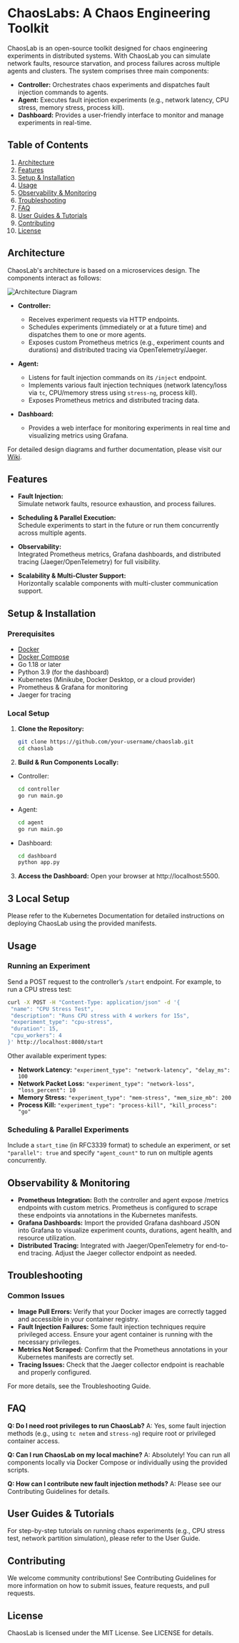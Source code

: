 # ChaosLabs: A Chaos Engineering Toolkit

ChaosLab is an open-source toolkit designed for chaos engineering experiments in distributed systems. With ChaosLab you can simulate network faults, resource starvation, and process failures across multiple agents and clusters. The system comprises three main components:

- **Controller:** Orchestrates chaos experiments and dispatches fault injection commands to agents.
- **Agent:** Executes fault injection experiments (e.g., network latency, CPU stress, memory stress, process kill).
- **Dashboard:** Provides a user-friendly interface to monitor and manage experiments in real-time.

## Table of Contents
1. [Architecture](#architecture)
2. [Features](#features)
3. [Setup & Installation](#setup--installation)
4. [Usage](#usage)
5. [Observability & Monitoring](#observability--monitoring)
6. [Troubleshooting](#troubleshooting)
7. [FAQ](#faq)
8. [User Guides & Tutorials](#user-guides--tutorials)
9. [Contributing](#contributing)
10. [License](#license)

## Architecture

ChaosLab's architecture is based on a microservices design. The components interact as follows:

![Architecture Diagram](docs/architecture.png)

- **Controller:**  
  - Receives experiment requests via HTTP endpoints.  
  - Schedules experiments (immediately or at a future time) and dispatches them to one or more agents.  
  - Exposes custom Prometheus metrics (e.g., experiment counts and durations) and distributed tracing via OpenTelemetry/Jaeger.
  
- **Agent:**  
  - Listens for fault injection commands on its `/inject` endpoint.  
  - Implements various fault injection techniques (network latency/loss via `tc`, CPU/memory stress using `stress-ng`, process kill).  
  - Exposes Prometheus metrics and distributed tracing data.
  
- **Dashboard:**  
  - Provides a web interface for monitoring experiments in real time and visualizing metrics using Grafana.
  
For detailed design diagrams and further documentation, please visit our [Wiki](https://github.com/your-username/chaoslab/wiki).

## Features

- **Fault Injection:**  
  Simulate network faults, resource exhaustion, and process failures.
  
- **Scheduling & Parallel Execution:**  
  Schedule experiments to start in the future or run them concurrently across multiple agents.
  
- **Observability:**  
  Integrated Prometheus metrics, Grafana dashboards, and distributed tracing (Jaeger/OpenTelemetry) for full visibility.
  
- **Scalability & Multi-Cluster Support:**  
  Horizontally scalable components with multi-cluster communication support.

## Setup & Installation

### Prerequisites
- [Docker](https://docs.docker.com/get-docker/)
- [Docker Compose](https://docs.docker.com/compose/install/)
- Go 1.18 or later
- Python 3.9 (for the dashboard)
- Kubernetes (Minikube, Docker Desktop, or a cloud provider)
- Prometheus & Grafana for monitoring
- Jaeger for tracing

### Local Setup

1. **Clone the Repository:**
   ```bash
   git clone https://github.com/your-username/chaoslab.git
   cd chaoslab

2. **Build & Run Components Locally:**

- Controller: 
   ```bash
   cd controller
   go run main.go

- Agent: 
   ```bash
   cd agent
   go run main.go

- Dashboard: 
   ```bash
   cd dashboard
   python app.py

3. **Access the Dashboard:** Open your browser at http://localhost:5500.

## 3 Local Setup
Please refer to the Kubernetes Documentation for detailed instructions on deploying ChaosLab using the provided manifests.

## Usage
### Running an Experiment
Send a POST request to the controller’s `/start` endpoint. For example, to run a CPU stress test:
   ```bash
curl -X POST -H "Content-Type: application/json" -d '{
    "name": "CPU Stress Test",
    "description": "Runs CPU stress with 4 workers for 15s",
    "experiment_type": "cpu-stress",
    "duration": 15,
    "cpu_workers": 4
}' http://localhost:8080/start
```

Other available experiment types:

- **Network Latency:** `"experiment_type": "network-latency", "delay_ms": 100`
- **Network Packet Loss:** `"experiment_type": "network-loss", "loss_percent": 10`
- **Memory Stress:** `"experiment_type": "mem-stress", "mem_size_mb": 200`
- **Process Kill:** `"experiment_type": "process-kill", "kill_process": "go"`

### Scheduling & Parallel Experiments
Include a `start_time` (in RFC3339 format) to schedule an experiment, or set `"parallel": true` and specify `"agent_count"` to run on multiple agents concurrently.

## Observability & Monitoring
- **Prometheus Integration:** Both the controller and agent expose /metrics endpoints with custom metrics. Prometheus is configured to scrape these endpoints via annotations in the Kubernetes manifests.
- **Grafana Dashboards:** Import the provided Grafana dashboard JSON into Grafana to visualize experiment counts, durations, agent health, and resource utilization.
- **Distributed Tracing:** Integrated with Jaeger/OpenTelemetry for end-to-end tracing. Adjust the Jaeger collector endpoint as needed.

## Troubleshooting
### Common Issues
- **Image Pull Errors:** Verify that your Docker images are correctly tagged and accessible in your container registry.
- **Fault Injection Failures:** Some fault injection techniques require privileged access. Ensure your agent container is running with the necessary privileges.
- **Metrics Not Scraped:** Confirm that the Prometheus annotations in your Kubernetes manifests are correctly set.
- **Tracing Issues:** Check that the Jaeger collector endpoint is reachable and properly configured.

For more details, see the Troubleshooting Guide.

## FAQ
**Q: Do I need root privileges to run ChaosLab?**
A: Yes, some fault injection methods (e.g., using `tc netem` and `stress-ng`) require root or privileged container access.

**Q: Can I run ChaosLab on my local machine?**
A: Absolutely! You can run all components locally via Docker Compose or individually using the provided scripts.

**Q: How can I contribute new fault injection methods?**
A: Please see our Contributing Guidelines for details.

## User Guides & Tutorials
For step-by-step tutorials on running chaos experiments (e.g., CPU stress test, network partition simulation), please refer to the User Guide.

## Contributing
We welcome community contributions! See Contributing Guidelines for more information on how to submit issues, feature requests, and pull requests.

## License
ChaosLab is licensed under the MIT License. See LICENSE for details.
